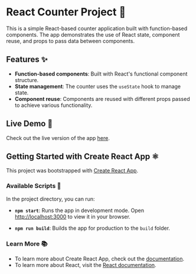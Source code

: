 # React Counter Project 🎉

This is a simple React-based counter application built with function-based components. The app demonstrates the use of React state, component reuse, and props to pass data between components.

## Features ✨
- **Function-based components**: Built with React's functional component structure.
- **State management**: The counter uses the `useState` hook to manage state.
- **Component reuse**: Components are reused with different props passed to achieve various functionality.
  
## Live Demo 🚀
Check out the live version of the app [here](https://react-counter-gules-eight.vercel.app/).

## Getting Started with Create React App ⚛️

This project was bootstrapped with [Create React App](https://github.com/facebook/create-react-app).

### Available Scripts 📜

In the project directory, you can run:

- **`npm start`**: Runs the app in development mode. Open [http://localhost:3000](http://localhost:3000) to view it in your browser.
  
- **`npm run build`**: Builds the app for production to the `build` folder.

### Learn More 📚

- To learn more about Create React App, check out the [documentation](https://facebook.github.io/create-react-app/docs/getting-started).
- To learn more about React, visit the [React documentation](https://reactjs.org/).
